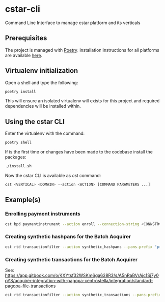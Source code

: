 # cstar-cli

Command Line Interface to manage cstar platform and its verticals

## Prerequisites

The project is managed with [Poetry](https://python-poetry.org/): installation instructions for all platforms are available [here](https://python-poetry.org/docs/#osx--linux--bashonwindows-install-instructions).

## Virtualenv initialization

Open a shell and type the following:

```bash
poetry install
```

This will ensure an isolated virtualenv will exists for this project and required dependencies will be installed within.

## Using the cstar CLI

Enter the virtualenv with the command:

```bash
poetry shell
```

If is the first time or changes have been made to the codebase install the packages:

```bash
./install.sh
```

Now the cstar CLI is available as _cst_ command:

```bash
cst <VERTICAL> <DOMAIN> --action <ACTION> [COMMAND PARAMETERS ...]
```

## Example(s)

### Enrolling payment instruments

```bash
cst bpd paymentinstrument --action enroll --connection-string <CONNSTR> --file <INPUT_FILE>
```

### Creating synthetic hashpans for the Batch Acquirer

```bash
cst rtd transactionfilter --action synthetic_hashpans --pans-prefix "prefix_" --hashpans-qty 20000 --salt <SALT>
```

### Creating synthetic transactions for the Batch Acquirer

See: https://app.gitbook.com/o/KXYtsf32WSKm6ga638R3/s/A5nRaBVrAjc1Sj7y0pYS/acquirer-integration-with-pagopa-centrostella/integration/standard-pagopa-file-transactions

```bash
cst rtd transactionfilter --action synthetic_transactions --pans-prefix "prefix_" --pans-qty 20000 --trx-qty 100 --ratio 5
```